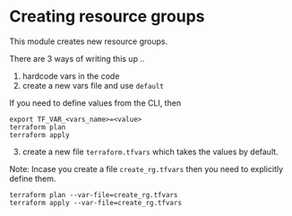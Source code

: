 # Creating resource groups

This module creates new resource groups.

There are 3 ways of writing this up ..
1. hardcode vars in the code
2. create a new vars file and use `default`

If you need to define values from the CLI, then
```
export TF_VAR_<vars_name>=<value>
terraform plan
terraform apply
```

3. create a new file `terraform.tfvars` which takes the values by default.

Note: Incase you create a file `create_rg.tfvars` then you need to explicitly define them.

```
terraform plan --var-file=create_rg.tfvars
terraform apply --var-file=create_rg.tfvars
```
